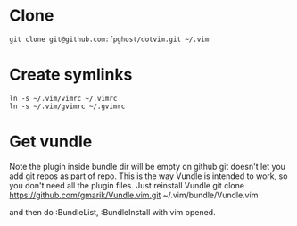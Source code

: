 # Clone
    git clone git@github.com:fpghost/dotvim.git ~/.vim

# Create symlinks
    ln -s ~/.vim/vimrc ~/.vimrc 
    ln -s ~/.vim/gvimrc ~/.gvimrc 

# Get vundle
Note the plugin inside bundle dir will be empty on github
git doesn't let you add git repos as part of repo.
This is the way Vundle is intended to work, so you don't
need all the plugin files. Just reinstall Vundle
    git clone https://github.com/gmarik/Vundle.vim.git ~/.vim/bundle/Vundle.vim

and then do :BundleList, :BundleInstall with vim opened.
